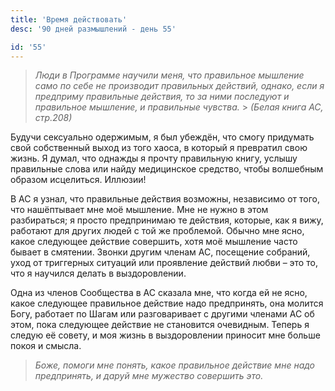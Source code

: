 ```yaml
---
title: 'Время действовать'
desc: '90 дней размышлений - день 55'

id: '55'
---
```


> _Люди в Программе научили меня, что правильное мышление само по себе не
> производит правильных действий, однако, если я предприму правильные
> действия, то за ними последуют и правильное мышление, и правильные чувства._ > _(Белая книга АС, стр.208)_

Будучи сексуально одержимым, я был убеждён, что смогу придумать свой
собственный выход из того хаоса, в который я превратил свою жизнь. Я думал,
что однажды я прочту правильную книгу, услышу правильные слова или найду
медицинское средство, чтобы волшебным образом исцелиться. Иллюзии!

В АС я узнал, что правильные действия возможны, независимо от того, что
нашёптывает мне моё мышление. Мне не нужно в этом разбираться; я просто
предпринимаю те действия, которые, как я вижу, работают для других людей с той
же проблемой. Обычно мне ясно, какое следующее действие совершить, хотя моё
мышление часто бывает в смятении. Звонки другим членам АС, посещение собраний,
уход от триггерных ситуаций или проявление действий любви – это то, что я
научился делать в выздоровлении.

Одна из членов Сообщества в АС сказала мне, что когда ей не ясно, какое
следующее правильное действие надо предпринять, она молится Богу, работает по
Шагам или разговаривает с другими членами АС об этом, пока следующее действие
не становится очевидным. Теперь я следую её совету, и моя жизнь в
выздоровлении приносит мне больше покоя и смысла.

> _Боже, помоги мне понять, какое правильное действие мне надо предпринять, и
> даруй мне мужество совершить это._
